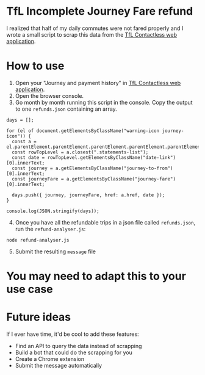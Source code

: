 # TfL Incomplete Journey Fare refund

I realized that half of my daily commutes were not fared properly and I wrote
a small script to scrap this data from the [TfL Contactless web application](https://contactless.tfl.gov.uk).

# How to use

1. Open your "Journey and payment history" in [TfL Contactless web application](https://contactless.tfl.gov.uk).
2. Open the browser console.
3. Go month by month running this script in the console. Copy the output to one `refunds.json` containing an array.

```
days = [];

for (el of document.getElementsByClassName("warning-icon journey-icon")) {
  const a = el.parentElement.parentElement.parentElement.parentElement.parentElement;
  const rowTopLevel = a.closest(".statements-list");
  const date = rowTopLevel.getElementsByClassName("date-link")[0].innerText;
  const journey = a.getElementsByClassName("journey-to-from")[0].innerText;
  const journeyFare = a.getElementsByClassName("journey-fare")[0].innerText;

  days.push({ journey, journeyFare, href: a.href, date });
}

console.log(JSON.stringify(days));
```

4. Once you have all the refundable trips in a json file called `refunds.json`, run the `refund-analyser.js`:

```
node refund-analyser.js
```

5. Submit the resulting `message` file

# You may need to adapt this to your use case

# Future ideas

If I ever have time, it'd be cool to add these features:

- Find an API to query the data instead of scrapping
- Build a bot that could do the scrapping for you
- Create a Chrome extension
- Submit the message automatically
